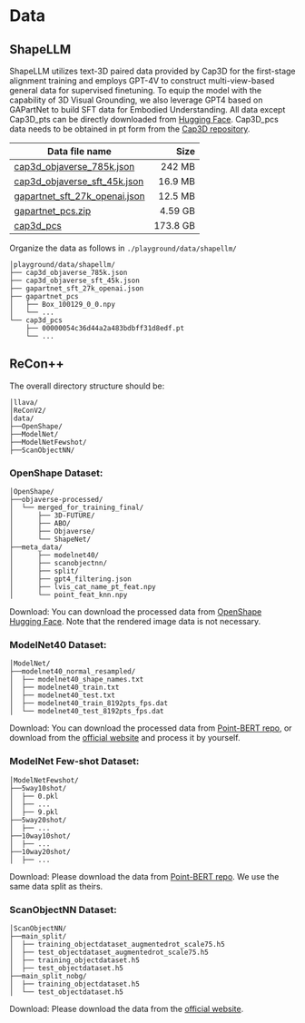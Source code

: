 # Data

## ShapeLLM

ShapeLLM utilizes text-3D paired data provided by Cap3D for the first-stage alignment training and employs GPT-4V to construct multi-view-based general data for supervised finetuning.
To equip the model with the capability of 3D Visual Grounding, we also leverage GPT4 based on GAPartNet to build SFT data for Embodied Understanding.
All data except Cap3D_pts can be directly downloaded from [Hugging Face](https://huggingface.co/datasets/qizekun/ShapeLLM). Cap3D_pcs data needs to be obtained in pt form from the [Cap3D repository](https://huggingface.co/datasets/tiange/Cap3D/tree/main).

| Data file name                                                                                                            |        Size |
|---------------------------------------------------------------------------------------------------------------------------|------------:|
| [cap3d_objaverse_785k.json](https://huggingface.co/datasets/qizekun/ShapeLLM/blob/main/cap3d_objaverse_785k.json)         |      242 MB |
| [cap3d_objaverse_sft_45k.json](https://huggingface.co/datasets/qizekun/ShapeLLM/blob/main/cap3d_objaverse_sft_45k.json)   |     16.9 MB |
| [gapartnet_sft_27k_openai.json](https://huggingface.co/datasets/qizekun/ShapeLLM/blob/main/gapartnet_sft_27k_openai.json) |     12.5 MB |
| [gapartnet_pcs.zip](https://huggingface.co/datasets/qizekun/ShapeLLM/blob/main/gapartnet_pcs.zip)                         |     4.59 GB |
| [cap3d_pcs](https://huggingface.co/datasets/tiange/Cap3D/tree/main/PointCloud_pt_zips)                                    |    173.8 GB |
Organize the data as follows in `./playground/data/shapellm/`
```
│playground/data/shapellm/
├── cap3d_objaverse_785k.json
├── cap3d_objaverse_sft_45k.json
├── gapartnet_sft_27k_openai.json
├── gapartnet_pcs
│   ├── Box_100129_0_0.npy
│   └── ...
└── cap3d_pcs
    ├── 00000054c36d44a2a483bdbff31d8edf.pt
    └── ...
```

## ReCon++
The overall directory structure should be:
```
│llava/
│ReConV2/
│data/
├──OpenShape/
├──ModelNet/
├──ModelNetFewshot/
├──ScanObjectNN/
```

### OpenShape Dataset:

```
│OpenShape/
├──objaverse-processed/
│  └── merged_for_training_final/
│      ├── 3D-FUTURE/
│      ├── ABO/
│      ├── Objaverse/
│      └── ShapeNet/
├──meta_data/
│      ├── modelnet40/
│      ├── scanobjectnn/
│      ├── split/
│      ├── gpt4_filtering.json
│      ├── lvis_cat_name_pt_feat.npy
│      └── point_feat_knn.npy
```
Download: You can download the processed data from [OpenShape Hugging Face](https://huggingface.co/datasets/OpenShape/openshape-training-data/tree/main). Note that the rendered image data is not necessary.


### ModelNet40 Dataset: 

```
│ModelNet/
├──modelnet40_normal_resampled/
│  ├── modelnet40_shape_names.txt
│  ├── modelnet40_train.txt
│  ├── modelnet40_test.txt
│  ├── modelnet40_train_8192pts_fps.dat
│  └── modelnet40_test_8192pts_fps.dat
```
Download: You can download the processed data from [Point-BERT repo](https://github.com/lulutang0608/Point-BERT/blob/49e2c7407d351ce8fe65764bbddd5d9c0e0a4c52/DATASET.md), or download from the [official website](https://modelnet.cs.princeton.edu/#) and process it by yourself.

### ModelNet Few-shot Dataset:
```
│ModelNetFewshot/
├──5way10shot/
│  ├── 0.pkl
│  ├── ...
│  ├── 9.pkl
├──5way20shot/
│  ├── ...
├──10way10shot/
│  ├── ...
├──10way20shot/
│  ├── ...
```

Download: Please download the data from [Point-BERT repo](https://github.com/lulutang0608/Point-BERT/blob/49e2c7407d351ce8fe65764bbddd5d9c0e0a4c52/DATASET.md). We use the same data split as theirs.

### ScanObjectNN Dataset:
```
│ScanObjectNN/
├──main_split/
│  ├── training_objectdataset_augmentedrot_scale75.h5
│  ├── test_objectdataset_augmentedrot_scale75.h5
│  ├── training_objectdataset.h5
│  ├── test_objectdataset.h5
├──main_split_nobg/
│  ├── training_objectdataset.h5
│  └── test_objectdataset.h5
```
Download: Please download the data from the [official website](https://hkust-vgd.github.io/scanobjectnn/).
